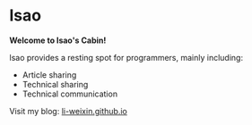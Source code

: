 # lsao

**Welcome to lsao's Cabin!**

lsao provides a resting spot for programmers, mainly including:
- Article sharing
- Technical sharing
- Technical communication

Visit my blog: [li-weixin.github.io](https://li-weixin.github.io/)
